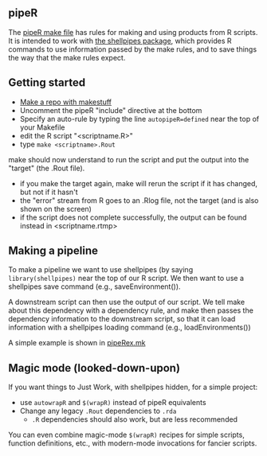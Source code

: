 ## pipeR

The [pipeR make file](https://github.com/dushoff/makestuff/blob/master/pipeR.mk) has rules for making and using products from R scripts. It is intended to work with [the shellpipes package](https://dushoff.github.io/shellpipes/), which provides R commands to use information passed by the make rules, and to save things the way that the make rules expect.

## Getting started

* [Make a repo with makestuff](README.md)
* Uncomment the pipeR "include" directive at the bottom
* Specify an auto-rule by typing the line `autopipeR=defined` near the top of your Makefile
* edit the R script "<scriptname.R>"
* type `make <scriptname>.Rout`

make should now understand to run the script and put the output into the "target" (the .Rout file).
* if you make the target again, make will rerun the script if it has changed, but not if it hasn't
* the "error" stream from R goes to an .Rlog file, not the target (and is also shown on the screen)
* if the script does not complete successfully, the output can be found instead in <scriptname.rtmp>

## Making a pipeline

To make a pipeline we want to use shellpipes (by saying `library(shellpipes)` near the top of our R script. We then want to use a shellpipes save command (e.g., saveEnvironment()).

A downstream script can then use the output of our script. We tell make about this dependency with a dependency rule, and make then passes the dependency information to the downstream script, so that it can load information with a shellpipes loading command (e.g., loadEnvironments())

A simple example is shown in [pipeRex.mk](pipeRex.mk)

## Magic mode (looked-down-upon)

If you want things to Just Work, with shellpipes hidden, for a simple project:

* use `autowrapR` and `$(wrapR)` instead of pipeR equivalents
* Change any legacy `.Rout` dependencies to `.rda`
	* `.R` dependencies should also work, but are less recommended

You can even combine magic-mode `$(wrapR)` recipes for simple scripts, function definitions, etc., with modern-mode invocations for fancier scripts.
